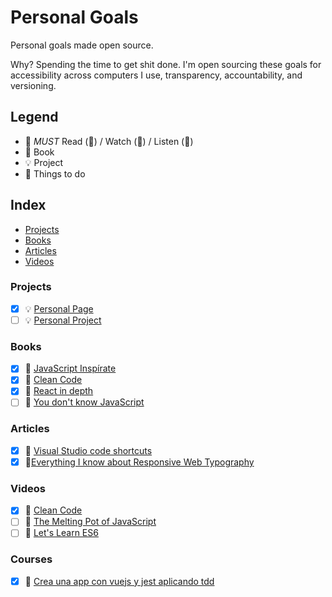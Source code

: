 # Personal Goals

Personal goals made open source.

Why? Spending the time to get shit done. I'm open sourcing these goals for
accessibility across computers I use, transparency, accountability, and
versioning.

## Legend

- :muscle: _MUST_ Read (📄) / Watch (🎥) / Listen (🎼)
- :closed_book: Book
- :bulb: Project
- :rocket: Things to do

## Index

- [Projects](#projects)
- [Books](#books)
- [Articles](#articles)
- [Videos](#videos)

### Projects

- [x] :bulb: [Personal Page](https://letzgar.github.io/)
- [ ] :bulb: [Personal Project](https://github.com/letzgar/investigator-generator)

### Books

- [x] :closed_book:
      [JavaScript Inspírate](https://leanpub.com/javascript-inspirate)
- [x] :closed_book:
      [Clean Code](https://www.safaribooksonline.com/library/view/clean-code/9780136083238/)
- [x] :closed_book: [React in depth](https://legacy.gitbook.com/book/developmentarc/react-indepth/details)
- [ ] :closed_book:
      [You don't know JavaScript](http://search.oreilly.com/?i=1;q=You+Don%27t+Know+JS;q1=Books;x=0;x1=t1;y=0&act=fc_contenttype_Books)

### Articles

- [x] :page_facing_up:
      [Visual Studio code shortcuts](https://dev.to/lampewebdev/the-guide-to-visual-studio-code-shortcuts-higher-productivity-and-30-of-my-favourite-shortcuts-you-need-to-learn-mb3)
- [x] :page_facing_up:[Everything I know about Responsive Web Typography](https://zellwk.com/blog/responsive-typography/)

### Videos

- [x] 🎥
      [Clean Code](https://www.safaribooksonline.com/library/view/clean-code/9780134661742/)
- [ ] 🎥
      [The Melting Pot of JavaScript](https://www.youtube.com/watch?v=G39lKaONAlA)
- [ ] 🎥
      [Let's Learn ES6](https://www.youtube.com/watch?v=LTbnmiXWs2k&list=PL57atfCFqj2h5fpdZD-doGEIs0NZxeJTX)

### Courses

- [X] :rocket:
      [Crea una app con vuejs y jest aplicando tdd](https://pro.codely.tv/library/crea-una-app-con-vuejs-y-jest-aplicando-tdd)
